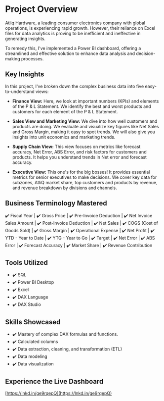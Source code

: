 # Project Overview

Atliq Hardware, a leading consumer electronics company with global operations, is experiencing rapid growth. However, their reliance on Excel files for data analytics is proving to be inefficient and ineffective in generating insights.

To remedy this, I've implemented a Power BI dashboard, offering a streamlined and effective solution to enhance data analysis and decision-making processes.

## Key Insights

In this project, I've broken down the complex business data into five easy-to-understand views:

- **Finance View:** Here, we look at important numbers (KPIs) and elements of the P & L Statement. We identify the best and worst products and customers for each element of the P & L Statement.

- **Sales View and Marketing View:** We dive into how well customers and products are doing. We evaluate and visualize key figures like Net Sales and Gross Margin, making it easy to spot trends. We will also give you insights into unit economics and marketing trends.

- **Supply Chain View:** This view focuses on metrics like forecast accuracy, Net Error, ABS Error, and risk factors for customers and products. It helps you understand trends in Net error and forecast accuracy.

- **Executive View:** This one's for the big bosses! It provides essential metrics for senior executives to make decisions. We cover key data for subzones, AtliQ market share, top customers and products by revenue, and revenue breakdown by divisions and channels.

## Business Terminology Mastered

✔️ Fiscal Year  |  ✔️ Gross Price  |  ✔️ Pre-Invoice Deduction  |  ✔️ Net Invoice Sales Amount  |  ✔️ Post-Invoice Deduction  |  ✔️ Net Sales  |  ✔️ COGS (Cost of Goods Sold)  |  ✔️ Gross Margin  |  ✔️ Operational Expense  |  ✔️ Net Profit  |  ✔️ YTD - Year to Date  |  ✔️ YTG - Year to Go  |  ✔️ Target  |  ✔️ Net Error  |  ✔️ ABS Error  |  ✔️ Forecast Accuracy  |  ✔️ Market Share  |  ✔️ Revenue Contribution

## Tools Utilized

- ✔️ SQL
- ✔️ Power BI Desktop
- ✔️ Excel
- ✔️ DAX Language
- ✔️ DAX Studio

## Skills Showcased

- ✔️ Mastery of complex DAX formulas and functions.
- ✔️ Calculated columns
- ✔️ Data extraction, cleaning, and transformation (ETL)
- ✔️ Data modeling
- ✔️ Data visualization

## Experience the Live Dashboard

[https://lnkd.in/ge9rqepQ](https://lnkd.in/ge9rqepQ)
